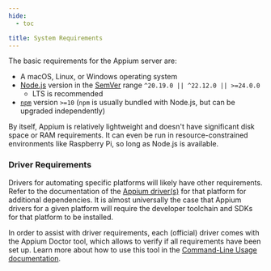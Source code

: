 ```yaml
---
hide:
  - toc

title: System Requirements
---
```


The basic requirements for the Appium server are:

- A macOS, Linux, or Windows operating system
- [Node.js](https://nodejs.org) version in the [SemVer](https://semver.org) range `^20.19.0 || ^22.12.0 || >=24.0.0`
  - LTS is recommended
- [`npm`](https://npmjs.com) version `>=10` (`npm` is usually bundled with Node.js, but can be upgraded
  independently)

By itself, Appium is relatively lightweight and doesn't have significant disk space or RAM
requirements. It can even be run in resource-constrained environments like Raspberry Pi, so long as
Node.js is available.

### Driver Requirements

Drivers for automating specific platforms will likely have other requirements. Refer to the
documentation of the [Appium driver(s)](../ecosystem/drivers.md) for that platform for additional
dependencies. It is almost universally the case that Appium drivers for a given platform will
require the developer toolchain and SDKs for that platform to be installed.

In order to assist with driver requirements, each (official) driver comes with the Appium Doctor tool,
which allows to verify if all requirements have been set up. Learn more about how to use this tool in
the [Command-Line Usage documentation](../cli/extensions.md#doctor).
